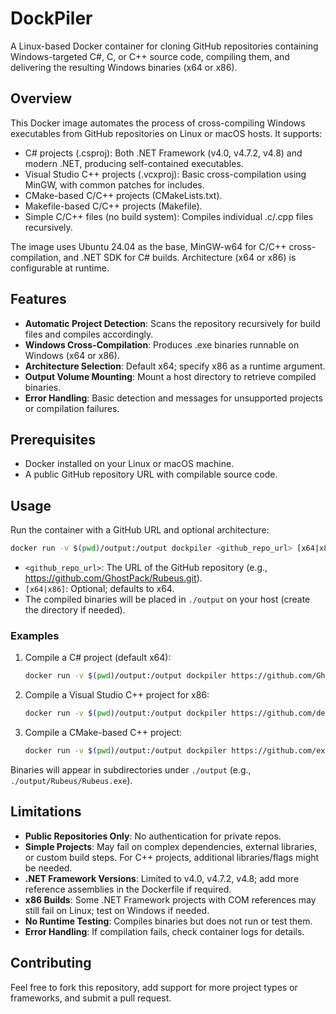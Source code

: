 # DockPiler

A Linux-based Docker container for cloning GitHub repositories containing Windows-targeted C#, C, or C++ source code, compiling them, and delivering the resulting Windows binaries (x64 or x86).

## Overview

This Docker image automates the process of cross-compiling Windows executables from GitHub repositories on Linux or macOS hosts. It supports:

- C# projects (.csproj): Both .NET Framework (v4.0, v4.7.2, v4.8) and modern .NET, producing self-contained executables.
- Visual Studio C++ projects (.vcxproj): Basic cross-compilation using MinGW, with common patches for includes.
- CMake-based C/C++ projects (CMakeLists.txt).
- Makefile-based C/C++ projects (Makefile).
- Simple C/C++ files (no build system): Compiles individual .c/.cpp files recursively.

The image uses Ubuntu 24.04 as the base, MinGW-w64 for C/C++ cross-compilation, and .NET SDK for C# builds. Architecture (x64 or x86) is configurable at runtime.

## Features

- **Automatic Project Detection**: Scans the repository recursively for build files and compiles accordingly.
- **Windows Cross-Compilation**: Produces .exe binaries runnable on Windows (x64 or x86).
- **Architecture Selection**: Default x64; specify x86 as a runtime argument.
- **Output Volume Mounting**: Mount a host directory to retrieve compiled binaries.
- **Error Handling**: Basic detection and messages for unsupported projects or compilation failures.

## Prerequisites

- Docker installed on your Linux or macOS machine.
- A public GitHub repository URL with compilable source code.

## Usage

Run the container with a GitHub URL and optional architecture:

```bash
docker run -v $(pwd)/output:/output dockpiler <github_repo_url> [x64|x86]
```

- `<github_repo_url>`: The URL of the GitHub repository (e.g., https://github.com/GhostPack/Rubeus.git).
- `[x64|x86]`: Optional; defaults to x64.
- The compiled binaries will be placed in `./output` on your host (create the directory if needed).

### Examples

1. Compile a C# project (default x64):

   ```bash
   docker run -v $(pwd)/output:/output dockpiler https://github.com/GhostPack/Rubeus.git
   ```

2. Compile a Visual Studio C++ project for x86:

   ```bash
   docker run -v $(pwd)/output:/output dockpiler https://github.com/decoder-it/LocalPotato.git x86
   ```

3. Compile a CMake-based C++ project:

   ```bash
   docker run -v $(pwd)/output:/output dockpiler https://github.com/example/cmake-project.git
   ```

Binaries will appear in subdirectories under `./output` (e.g., `./output/Rubeus/Rubeus.exe`).

## Limitations

- **Public Repositories Only**: No authentication for private repos.
- **Simple Projects**: May fail on complex dependencies, external libraries, or custom build steps. For C++ projects, additional libraries/flags might be needed.
- **.NET Framework Versions**: Limited to v4.0, v4.7.2, v4.8; add more reference assemblies in the Dockerfile if required.
- **x86 Builds**: Some .NET Framework projects with COM references may still fail on Linux; test on Windows if needed.
- **No Runtime Testing**: Compiles binaries but does not run or test them.
- **Error Handling**: If compilation fails, check container logs for details.

## Contributing

Feel free to fork this repository, add support for more project types or frameworks, and submit a pull request.